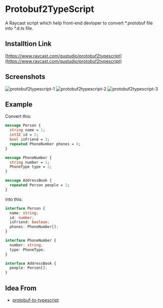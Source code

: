# Protobuf2TypeScript

A Raycast script which help front-end devloper to convert *.protobuf file into *.d.ts file.

## Installtion Link

[https://www.raycast.com/gustudio/protobuf2typescript](https://www.raycast.com/gustudio/protobuf2typescript)

## Screenshots

![protobuf2typescript-1](https://github.com/raycast/extensions/assets/8674852/2c08d5f3-fbba-4801-ae3c-5a41fe60863e)
![protobuf2typescript-2](https://github.com/raycast/extensions/assets/8674852/9ba4e4b1-1525-41fd-a786-f2e0cd941819)
![protobuf2typescript-3](https://github.com/raycast/extensions/assets/8674852/d0fed953-1a92-421e-8715-d710bce74a4c)

## Example

Convert this:

```proto
message Person {
  string name = 1;
  int32 id = 2;
  bool isFriend = 3;
  repeated PhoneNumber phones = 4;
}

message PhoneNumber {
  string number = 1;
  PhoneType type = 2;
}

message AddressBook {
  repeated Person people = 1;
}
```

into this:

```typescript
interface Person {
  name: string;
  id: number;
  isFriend: boolean;
  phones: PhoneNumber[];
}

interface PhoneNumber {
  number: string;
  type: PhoneType;
}

interface AddressBook {
  people: Person[];
}
```

## Idea From

- [protobuf-to-typescript ](https://github.com/geotho/protobuf-to-typescript/tree/master)
